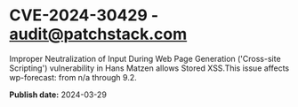 # CVE-2024-30429 - audit@patchstack.com

Improper Neutralization of Input During Web Page Generation ('Cross-site Scripting') vulnerability in Hans Matzen allows Stored XSS.This issue affects wp-forecast: from n/a through 9.2.



**Publish date:** 2024-03-29
